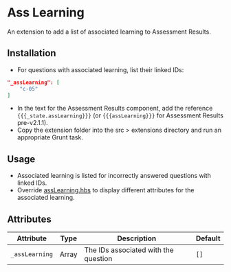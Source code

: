 # Ass Learning

An extension to add a list of associated learning to Assessment Results.

## Installation

* For questions with associated learning, list their linked IDs:
```json
"_assLearning": [
	"c-05"
]
```
* In the text for the Assessment Results component, add the reference `{{{_state.assLearning}}}` (or `{{{assLearning}}}` for Assessment Results pre-v2.1.1).
* Copy the extension folder into the src > extensions directory and run an appropriate Grunt task.

## Usage

* Associated learning is listed for incorrectly answered questions with linked IDs.
* Override [assLearning.hbs](templates/assLearning.hbs) to display different attributes for the associated learning.

## Attributes

Attribute | Type | Description | Default
--------- | ---- | ----------- | -------
`_assLearning` | Array | The IDs associated with the question | `[]`
